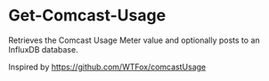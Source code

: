 # Get-Comcast-Usage
Retrieves the Comcast Usage Meter value and optionally posts to an InfluxDB database.

Inspired by https://github.com/WTFox/comcastUsage

